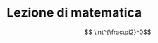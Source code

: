 # Lezione di matematica

$$
\int^{\frac\pi2}^0$$

<!--stackedit_data:
eyJoaXN0b3J5IjpbLTExNTExNTQ1NTJdfQ==
-->